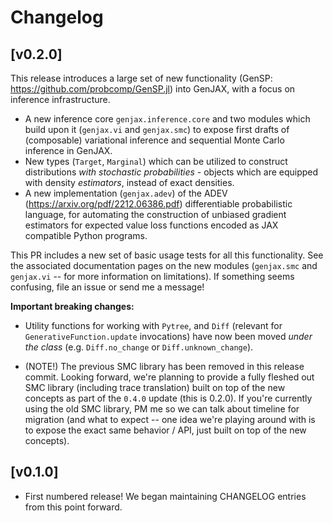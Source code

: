 # Changelog

## [v0.2.0]

This release introduces a large set of new functionality (GenSP: https://github.com/probcomp/GenSP.jl)  into GenJAX, with a focus on inference infrastructure.

* A new inference core `genjax.inference.core` and two modules which build upon it (`genjax.vi` and `genjax.smc`) to expose first drafts of (composable) variational inference and sequential Monte Carlo inference in GenJAX.
* New types (`Target`, `Marginal`) which can be utilized to construct distributions _with stochastic probabilities_ - objects which are equipped with density _estimators_, instead of exact densities.
* A new implementation (`genjax.adev`) of the ADEV (https://arxiv.org/pdf/2212.06386.pdf) differentiable probabilistic language, for automating the construction of unbiased gradient estimators for expected value loss functions encoded as JAX compatible Python programs.

This PR includes a new set of basic usage tests for all this functionality. See the associated documentation pages on the new modules (`genjax.smc` and `genjax.vi` -- for more information on limitations). If something seems confusing, file an issue or send me a message!

**Important breaking changes:**
* Utility functions for working with `Pytree`, and `Diff` (relevant for `GenerativeFunction.update` invocations) have now been moved _under the class_ (e.g. `Diff.no_change` or `Diff.unknown_change`).

* (NOTE!) The previous SMC library has been removed in this release commit. Looking forward, we're planning to provide a fully fleshed out SMC library (including trace translation) built on top of the new concepts as part of the `0.4.0` update (this is 0.2.0). If you're currently using the old SMC library, PM me so we can talk about timeline for migration (and what to expect -- one idea we're playing around with is to expose the exact same behavior / API, just built on top of the new concepts).

## [v0.1.0]

- First numbered release! We began maintaining CHANGELOG entries from this point
  forward.
